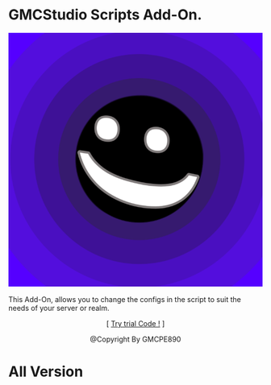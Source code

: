 # GMCStudio Scripts Add-On.

![](pack_icon.png?raw=true)

This Add-On, allows you to change the configs in the
script to suit the needs of your server or realm.
<p align="center">[ <a href="https://www.mediafire.com/file/fpd0tox7q3gpz82/GMCStudio+Script+Add-On+(Trial+2022,+Des,+11).zip/file">Try trial Code !</a> ]</p>

<p align="center">@Copyright By GMCPE890</p>

# All Version
